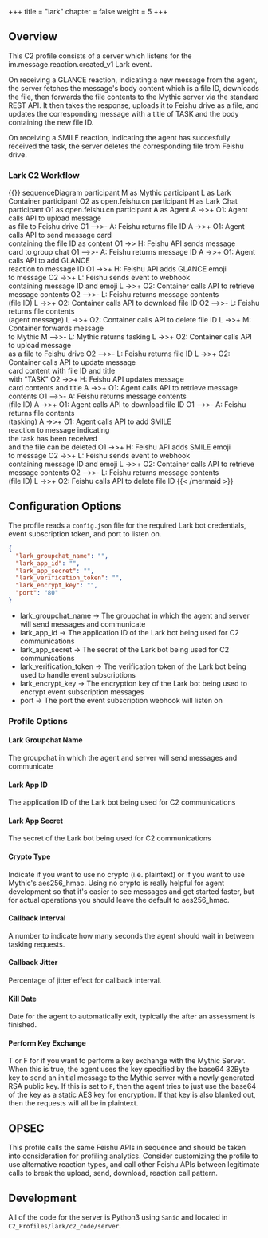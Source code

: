 +++
title = "lark"
chapter = false
weight = 5
+++

## Overview
This C2 profile consists of a server which listens for the im.message.reaction.created_v1 Lark event. 

On receiving a GLANCE reaction, indicating a new message from the agent, the server fetches the message's body content which is a file ID, downloads the file, then forwards the file contents to the Mythic server via the standard REST API. It then takes the response, uploads it to Feishu drive as a file, and updates the corresponding message with a title of TASK and the body containing the new file ID.

On receiving a SMILE reaction, indicating the agent has succesfully received the task, the server deletes the corresponding file from Feishu drive.
 

### Lark C2 Workflow
{{<mermaid>}}
sequenceDiagram
    participant M as Mythic
    participant L as Lark Container
    participant O2 as open.feishu.cn
    participant H as Lark Chat
    participant O1 as open.feishu.cn
    participant A as Agent
    A ->>+ O1: Agent calls API to upload message <br/> as file to Feishu drive
    O1 -->>- A: Feishu returns file ID
    A ->>+ O1: Agent calls API to send message card <br/> containing the file ID as content
    O1 ->> H: Feishu API sends message <br/> card to group chat
    O1 -->>- A: Feishu returns message ID
    A ->>+ O1: Agent calls API to add GLANCE <br/> reaction to message ID
    O1 ->>+ H: Feishu API adds GLANCE emoji <br/> to message
    O2 ->>+ L: Feishu sends event to webhook <br/> containing message ID and emoji
    L ->>+ O2: Container calls API to retrieve <br/> message contents
    O2 -->>- L: Feishu returns message contents <br> (file ID)
    L ->>+ O2: Container calls API to download file ID
    O2 -->>- L: Feishu returns file contents <br/> (agent message)
    L ->>+ O2: Container calls API to delete file ID
    L ->>+ M: Container forwards message <br/> to Mythic
    M -->>- L: Mythic returns tasking
    L ->>+ O2: Container calls API to upload message <br/> as a file to Feishu drive
    O2 -->>- L: Feishu returns file ID
    L ->>+ O2: Container calls API to update message <br/> card content with file ID and title <br/> with "TASK"
    O2 ->>+ H: Feishu API updates message <br/> card contents and title
    A ->>+ O1: Agent calls API to retrieve message <br/> contents
    O1 -->>- A: Feishu returns message contents <br/> (file ID)
    A ->>+ O1: Agent calls API to download file ID
    O1 -->>- A: Feishu returns file contents <br/> (tasking)
    A ->>+ O1: Agent calls API to add SMILE <br/> reaction to message indicating <br/> the task has been received <br/> and the file can be deleted
    O1 ->>+ H: Feishu API adds SMILE emoji <br/> to message
    O2 ->>+ L: Feishu sends event to webhook <br/> containing message ID and emoji
    L ->>+ O2: Container calls API to retrieve <br/> message contents
    O2 -->>- L: Feishu returns message contents <br> (file ID)
    L ->>+ O2: Feishu calls API to delete file ID
{{< /mermaid >}}

## Configuration Options
The profile reads a `config.json` file for the required Lark bot credentials, event subscription token, and port to listen on.

```JSON
{
  "lark_groupchat_name": "",
  "lark_app_id": "",
  "lark_app_secret": "",
  "lark_verification_token": "",
  "lark_encrypt_key": "",
  "port": "80"
}
```

- lark_groupchat_name -> The groupchat in which the agent and server will send messages and communicate
- lark_app_id -> The application ID of the Lark bot being used for C2 communications
- lark_app_secret -> The secret of the Lark bot being used for C2 communications
- lark_verification_token -> The verification token of the Lark bot being used to handle event subscriptions
- lark_encrypt_key -> The encryption key of the Lark bot being used to encrypt event subscription messages
- port -> The port the event subscription webhook will listen on

### Profile Options
#### Lark Groupchat Name
The groupchat in which the agent and server will send messages and communicate

#### Lark App ID
The application ID of the Lark bot being used for C2 communications

#### Lark App Secret
The secret of the Lark bot being used for C2 communications

#### Crypto Type
Indicate if you want to use no crypto (i.e. plaintext) or if you want to use Mythic's aes256_hmac. Using no crypto is really helpful for agent development so that it's easier to see messages and get started faster, but for actual operations you should leave the default to aes256_hmac.

#### Callback Interval
A number to indicate how many seconds the agent should wait in between tasking requests.

#### Callback Jitter
Percentage of jitter effect for callback interval.

#### Kill Date
Date for the agent to automatically exit, typically the after an assessment is finished.

#### Perform Key Exchange
T or F for if you want to perform a key exchange with the Mythic Server. When this is true, the agent uses the key specified by the base64 32Byte key to send an initial message to the Mythic server with a newly generated RSA public key. If this is set to `F`, then the agent tries to just use the base64 of the key as a static AES key for encryption. If that key is also blanked out, then the requests will all be in plaintext.


## OPSEC
This profile calls the same Feishu APIs in sequence and should be taken into consideration for profiling analytics. Consider customizing the profile to use alternative reaction types, and call other Feishu APIs between legitimate calls to break the upload, send, download, reaction call pattern.

## Development

All of the code for the server is Python3 using `Sanic` and located in `C2_Profiles/lark/c2_code/server`.
